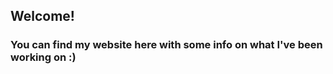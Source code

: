 ## Welcome! 
### You can find my website here with some info on what I've been working on :)









